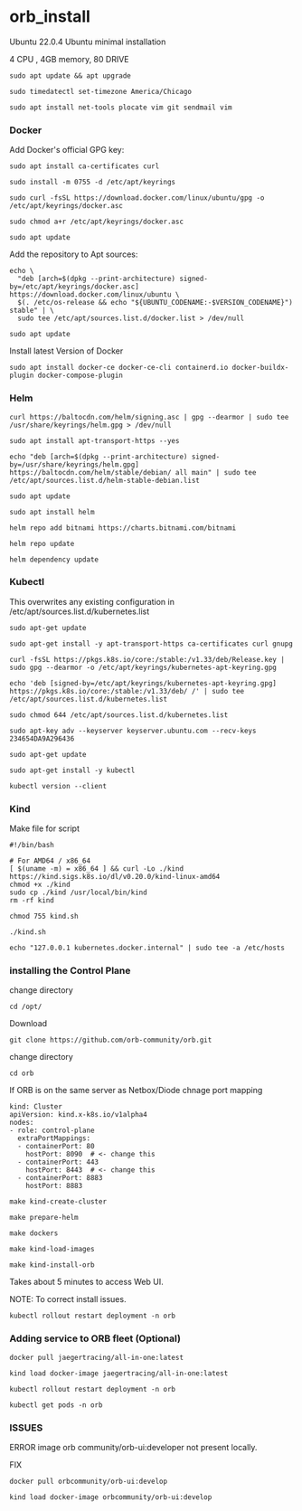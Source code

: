 # orb_install

Ubuntu 22.0.4 Ubuntu minimal installation

4 CPU , 4GB memory, 80 DRIVE
```
sudo apt update && apt upgrade
```
```
sudo timedatectl set-timezone America/Chicago
```
```
sudo apt install net-tools plocate vim git sendmail vim
```

### Docker

Add Docker's official GPG key:

```
sudo apt install ca-certificates curl
```
```
sudo install -m 0755 -d /etc/apt/keyrings
```
```
sudo curl -fsSL https://download.docker.com/linux/ubuntu/gpg -o /etc/apt/keyrings/docker.asc
```
```
sudo chmod a+r /etc/apt/keyrings/docker.asc
```
```
sudo apt update
```

Add the repository to Apt sources:
```
echo \
  "deb [arch=$(dpkg --print-architecture) signed-by=/etc/apt/keyrings/docker.asc] https://download.docker.com/linux/ubuntu \
  $(. /etc/os-release && echo "${UBUNTU_CODENAME:-$VERSION_CODENAME}") stable" | \
  sudo tee /etc/apt/sources.list.d/docker.list > /dev/null
```
```
sudo apt update
```
Install latest Version of Docker
```
sudo apt install docker-ce docker-ce-cli containerd.io docker-buildx-plugin docker-compose-plugin
```
### Helm
```
curl https://baltocdn.com/helm/signing.asc | gpg --dearmor | sudo tee /usr/share/keyrings/helm.gpg > /dev/null
```
```
sudo apt install apt-transport-https --yes
```
```
echo "deb [arch=$(dpkg --print-architecture) signed-by=/usr/share/keyrings/helm.gpg] https://baltocdn.com/helm/stable/debian/ all main" | sudo tee /etc/apt/sources.list.d/helm-stable-debian.list
```
```
sudo apt update
```
```
sudo apt install helm
```
```
helm repo add bitnami https://charts.bitnami.com/bitnami
```
```
helm repo update
```
```
helm dependency update
```
### Kubectl
 This overwrites any existing configuration in /etc/apt/sources.list.d/kubernetes.list
 
```
sudo apt-get update
```
```
sudo apt-get install -y apt-transport-https ca-certificates curl gnupg
```
```
curl -fsSL https://pkgs.k8s.io/core:/stable:/v1.33/deb/Release.key | sudo gpg --dearmor -o /etc/apt/keyrings/kubernetes-apt-keyring.gpg
```
``` 
echo 'deb [signed-by=/etc/apt/keyrings/kubernetes-apt-keyring.gpg] https://pkgs.k8s.io/core:/stable:/v1.33/deb/ /' | sudo tee /etc/apt/sources.list.d/kubernetes.list
```
```
sudo chmod 644 /etc/apt/sources.list.d/kubernetes.list
```
```
sudo apt-key adv --keyserver keyserver.ubuntu.com --recv-keys 234654DA9A296436
```
```
sudo apt-get update
```
```
sudo apt-get install -y kubectl
```
```
kubectl version --client
```

### Kind
Make file for script
```
#!/bin/bash

# For AMD64 / x86_64
[ $(uname -m) = x86_64 ] && curl -Lo ./kind https://kind.sigs.k8s.io/dl/v0.20.0/kind-linux-amd64
chmod +x ./kind
sudo cp ./kind /usr/local/bin/kind
rm -rf kind
```
```
chmod 755 kind.sh
```
```
./kind.sh
```
```
echo "127.0.0.1 kubernetes.docker.internal" | sudo tee -a /etc/hosts
```

### installing the Control Plane

change directory
```
cd /opt/
```
Download
```
git clone https://github.com/orb-community/orb.git
```
change directory
```
cd orb
```
If ORB is on the same server as Netbox/Diode chnage port mapping
```
kind: Cluster
apiVersion: kind.x-k8s.io/v1alpha4
nodes:
- role: control-plane
  extraPortMappings:
  - containerPort: 80
    hostPort: 8090  # <- change this
  - containerPort: 443
    hostPort: 8443  # <- change this
  - containerPort: 8883
    hostPort: 8883
```
```
make kind-create-cluster
```
```
make prepare-helm
```
```
make dockers
```
```
make kind-load-images
```
```
make kind-install-orb
```
Takes about 5 minutes to  access Web UI.

NOTE: To correct install issues.

```
kubectl rollout restart deployment -n orb
```
### Adding service to ORB fleet (Optional)
```
docker pull jaegertracing/all-in-one:latest
```
```
kind load docker-image jaegertracing/all-in-one:latest
```
```
kubectl rollout restart deployment -n orb
```
```
kubectl get pods -n orb
```

### ISSUES

ERROR image orb community/orb-ui:developer not present locally.

FIX
```
docker pull orbcommunity/orb-ui:develop
```
```
kind load docker-image orbcommunity/orb-ui:develop
```

